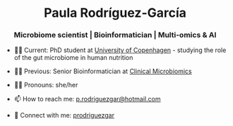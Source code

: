 <h1 align="center">Paula Rodríguez-García</h1>
<h3 align="center"> Microbiome scientist | Bioinformatician | Multi-omics & AI </h3>

- 👩‍🔬 Current: PhD student at [University of Copenhagen](https://nexs.ku.dk/english/research/nutrition-health/nutrition-microbiome-and-metabolomics/) - studying the role of the gut microbiome in human nutrition

- 👩‍💻 Previous: Senior Bioinformatician at [Clinical Microbiomics](https://clinical-microbiomics.com)

- 🙋🏼 Pronouns: she/her

- 📫 How to reach me: p.rodriguezgar@hotmail.com

- 📲 Connect with me: [prodriguezgar](https://www.linkedin.com/in/prodriguezgar/)


